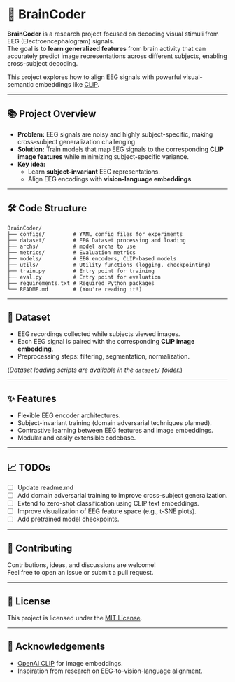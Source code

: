 # 🧠 BrainCoder

**BrainCoder** is a research project focused on decoding visual stimuli from EEG (Electroencephalogram) signals.  
The goal is to **learn generalized features** from brain activity that can accurately predict image representations across different subjects, enabling cross-subject decoding.

This project explores how to align EEG signals with powerful visual-semantic embeddings like [CLIP](https://openai.com/research/clip).

---

## 📚 Project Overview

- **Problem:** EEG signals are noisy and highly subject-specific, making cross-subject generalization challenging.
- **Solution:** Train models that map EEG signals to the corresponding **CLIP image features** while minimizing subject-specific variance.
- **Key idea:**  
  - Learn **subject-invariant** EEG representations.
  - Align EEG encodings with **vision-language embeddings**.
  
---

## 🛠️ Code Structure

```
BrainCoder/
├── configs/         # YAML config files for experiments
├── dataset/         # EEG Dataset processing and loading
├── archs/           # model archs to use
├── metrics/         # Evaluation metrics
├── models/          # EEG encoders, CLIP-based models
├── utils/           # Utility functions (logging, checkpointing)
├── train.py         # Entry point for training
├── eval.py          # Entry point for evaluation
├── requirements.txt # Required Python packages
└── README.md        # (You're reading it!)
```


---

## 🧠 Dataset

- EEG recordings collected while subjects viewed images.
- Each EEG signal is paired with the corresponding **CLIP image embedding**.
- Preprocessing steps: filtering, segmentation, normalization.

(*Dataset loading scripts are available in the `dataset/` folder.*)

---

## ✨ Features

- Flexible EEG encoder architectures.
- Subject-invariant training (domain adversarial techniques planned).
- Contrastive learning between EEG features and image embeddings.
- Modular and easily extensible codebase.

---

## 📈 TODOs
- [ ] Update readme.md
- [ ] Add domain adversarial training to improve cross-subject generalization.
- [ ] Extend to zero-shot classification using CLIP text embeddings.
- [ ] Improve visualization of EEG feature space (e.g., t-SNE plots).
- [ ] Add pretrained model checkpoints.

---

## 🤝 Contributing

Contributions, ideas, and discussions are welcome!  
Feel free to open an issue or submit a pull request.

---

## 📄 License

This project is licensed under the [MIT License](LICENSE).

---

## 🙌 Acknowledgements

- [OpenAI CLIP](https://github.com/openai/CLIP) for image embeddings.
- Inspiration from research on EEG-to-vision-language alignment.